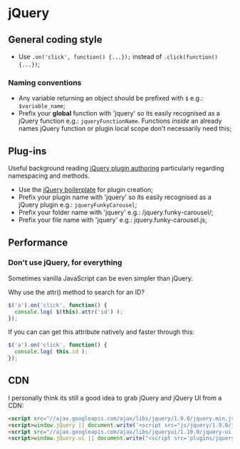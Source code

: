 # jQuery

## General coding style

- Use `.on('click', function() {...});` instead of `.click(function() {...})`;

### Naming conventions

- Any variable returning an object should be prefixed with `$` e.g.: `$variable_name`;
- Prefix your **global** function with 'jquery' so its easily recognised as a jQuery function e.g.: `jqueryFunctionName`.
Functions *inside* an already names jQuery function or plugin local scope don't necessarily need this;

## Plug-ins

Useful background reading [jQuery plugin authoring](http://docs.jquery.com/Plugins/Authoring) particularly regarding namespacing and methods.

- Use the [jQuery boilerplate](https://github.com/jquery-boilerplate/boilerplate) for plugin creation;
- Prefix your plugin name with 'jquery' so its easily recognised as a jQuery plugin e.g.: `jqueryFunkyCarousel`;
- Prefix your folder name with 'jquery' e.g.: /jquery.funky-carousel/;
- Prefix your file name with 'jquery' e.g.: jquery.funky-carousel.js;

## Performance

### Don't use jQuery, for everything

Sometimes vanilla JavaScript can be even simpler than jQuery.

Why use the attr() method to search for an ID?

```javascript
$('a').on('click', function() {
  console.log( $(this).attr('id') );
});
```

If you can can get this attribute natively and faster through this:

```javascript
$('a').on('click', function() {
  console.log( this.id );
});
```

## CDN

I personally think its still a good idea to grab jQuery and jQuery UI from a CDN:

```html
<script src="//ajax.googleapis.com/ajax/libs/jquery/1.9.0/jquery.min.js"></script>
<script>window.jQuery || document.write('<script src="js/jquery/1.9.0/jquery.min.js"><\/script>')</script>
<script src="//ajax.googleapis.com/ajax/libs/jqueryui/1.10.0/jquery-ui.min.js"></script>
<script>window.jQuery.ui || document.write("<script src='plugins/jqueryui/1.10.0/jquery-ui.min.js'>\x3C/script>")</script>
```